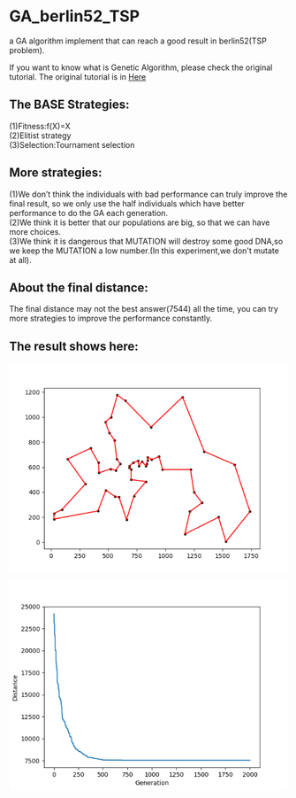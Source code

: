 # GA_berlin52_TSP
a GA algorithm implement that can reach a good result in berlin52(TSP problem).

If you want to know what is Genetic Algorithm, please check the original tutorial.
The original tutorial is in [Here](https://towardsdatascience.com/evolution-of-a-salesman-a-complete-genetic-algorithm-tutorial-for-python-6fe5d2b3ca35)  
  


## The BASE Strategies:  
(1)Fitness:f(X)=X  
(2)Elitist strategy  
(3)Selection:Tournament selection  
    
## More strategies:  
(1)We don’t think the individuals with bad performance can truly improve the final result, so we only use the half individuals which have better performance to do the GA each generation.  
(2)We think it is better that our populations are big, so that we can have more choices.  
(3)We think it is dangerous that MUTATION will destroy some good DNA,so we keep the MUTATION a low number.(In this experiment,we don't mutate at all).  
  
## About the final distance:
The final distance may not the best answer(7544) all the time, you can try more strategies to improve the performance constantly.

## The result shows here:
![](berlin52_route.png)  
  
![](berlin52_distance.png)  



